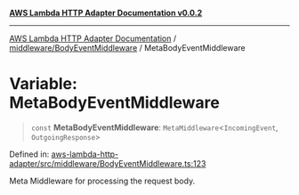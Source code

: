 [**AWS Lambda HTTP Adapter Documentation v0.0.2**](../../../README.md)

***

[AWS Lambda HTTP Adapter Documentation](../../../modules.md) / [middleware/BodyEventMiddleware](../README.md) / MetaBodyEventMiddleware

# Variable: MetaBodyEventMiddleware

> `const` **MetaBodyEventMiddleware**: `MetaMiddleware`\<`IncomingEvent`, `OutgoingResponse`\>

Defined in: [aws-lambda-http-adapter/src/middleware/BodyEventMiddleware.ts:123](https://github.com/stonemjs/aws-lambda-http-adapter/blob/b2e29f567ac56717023f9597000ee3f0d0278093/src/middleware/BodyEventMiddleware.ts#L123)

Meta Middleware for processing the request body.
